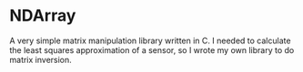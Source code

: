 # NDArray

A very simple matrix manipulation library written in C. I needed to calculate the least squares approximation of a sensor, so I wrote my own library to do matrix inversion.